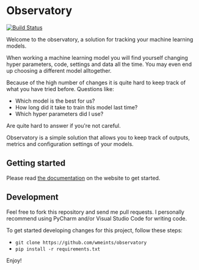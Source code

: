 # Observatory
[![Build Status](https://travis-ci.org/wmeints/observatory.svg?branch=master)](https://travis-ci.org/wmeints/observatory)

Welcome to the observatory, a solution for tracking your machine learning models.

When working a machine learning model you will find yourself changing hyper parameters, 
code, settings and data all the time. You may even end up choosing a different model alltogether.

Because of the high number of changes it is quite hard to keep track of what you have tried before.
Questions like:

 - Which model is the best for us?
 - How long did it take to train this model last time?
 - Which hyper parameters did I use?
 
Are quite hard to answer if you're not careful. 
 
Observatory is a simple solution that allows you to keep track of outputs, 
metrics and configuration settings of your models.

## Getting started
Please read [the documentation](https://wmeints.github.io/observatory/index.html) on the website to get started. 

## Development
Feel free to fork this repository and send me pull requests.
I personally recommend using PyCharm and/or Visual Studio Code for writing code.

To get started developing changes for this project, follow these steps:

 * `git clone https://github.com/wmeints/observatory`
 * `pip install -r requirements.txt`
 
Enjoy!